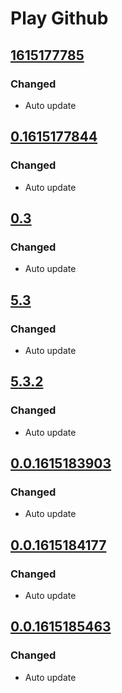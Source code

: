 # Play Github

## [1615177785](../../releases/tag/v1615177785)

### Changed

- Auto update

## [0.1615177844](../../releases/tag/v0.1615177844)

### Changed

- Auto update

## [0.3](../../releases/tag/v0.3)

### Changed

- Auto update

## [5.3](../../releases/tag/v5.3)

### Changed
 - Auto update

## [5.3.2](../../releases/tag/v5.3.2)

### Changed
 - Auto update

## [0.0.1615183903](../../releases/tag/v0.0.1615183903)

### Changed
 - Auto update

## [0.0.1615184177](../../releases/tag/v0.0.1615184177)

### Changed
 - Auto update

## [0.0.1615185463](../../releases/tag/v0.0.1615185463)

### Changed
 - Auto update


